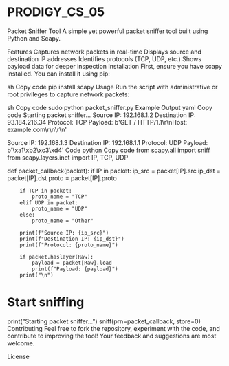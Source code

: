 # PRODIGY_CS_05

Packet Sniffer Tool
A simple yet powerful packet sniffer tool built using Python and Scapy.

Features
Captures network packets in real-time
Displays source and destination IP addresses
Identifies protocols (TCP, UDP, etc.)
Shows payload data for deeper inspection
Installation
First, ensure you have scapy installed. You can install it using pip:

sh
Copy code
pip install scapy
Usage
Run the script with administrative or root privileges to capture network packets:

sh
Copy code
sudo python packet_sniffer.py
Example Output
yaml
Copy code
Starting packet sniffer...
Source IP: 192.168.1.2
Destination IP: 93.184.216.34
Protocol: TCP
Payload: b'GET / HTTP/1.1\r\nHost: example.com\r\n\r\n'

Source IP: 192.168.1.3
Destination IP: 192.168.1.1
Protocol: UDP
Payload: b'\xa1\xb2\xc3\xd4'
Code
python
Copy code
from scapy.all import sniff
from scapy.layers.inet import IP, TCP, UDP

def packet_callback(packet):
    if IP in packet:
        ip_src = packet[IP].src
        ip_dst = packet[IP].dst
        proto = packet[IP].proto
        
        if TCP in packet:
            proto_name = "TCP"
        elif UDP in packet:
            proto_name = "UDP"
        else:
            proto_name = "Other"
        
        print(f"Source IP: {ip_src}")
        print(f"Destination IP: {ip_dst}")
        print(f"Protocol: {proto_name}")
        
        if packet.haslayer(Raw):
            payload = packet[Raw].load
            print(f"Payload: {payload}")
        print("\n")

# Start sniffing
print("Starting packet sniffer...")
sniff(prn=packet_callback, store=0)
Contributing
Feel free to fork the repository, experiment with the code, and contribute to improving the tool! Your feedback and suggestions are most welcome.

License
